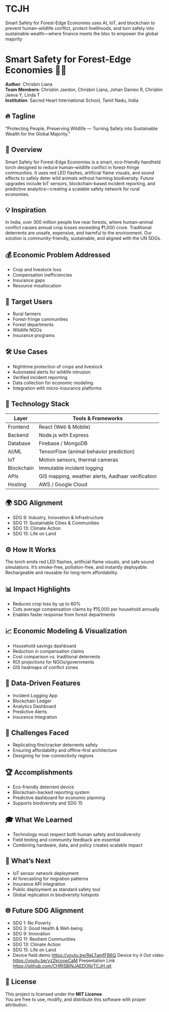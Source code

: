 # TCJH
Smart Safety for Forest-Edge Economies uses AI, IoT, and blockchain to prevent human–wildlife conflict, protect livelihoods, and turn safety into sustainable wealth—where finance meets the bloc to empower the global majority
# Smart Safety for Forest-Edge Economies 🌿🔦

**Author**: Chrisbin Liana  
**Team Members**: Chrisbin Jaedon, Chrisbin Liana, Johan Danieo R, Chrisbin Jeeva Y, Linda T  
**Institution**: Sacred Heart International School, Tamil Nadu, India  

## 🔥 Tagline  
“Protecting People, Preserving Wildlife — Turning Safety into Sustainable Wealth for the Global Majority.”

## 📘 Overview  
Smart Safety for Forest-Edge Economies is a smart, eco-friendly handheld torch designed to reduce human–wildlife conflict in forest-fringe communities. It uses red LED flashes, artificial flame visuals, and sound effects to safely deter wild animals without harming biodiversity. Future upgrades include IoT sensors, blockchain-based incident reporting, and predictive analytics—creating a scalable safety network for rural economies.

## 💡 Inspiration  
In India, over 300 million people live near forests, where human–animal conflict causes annual crop losses exceeding ₹1,000 crore. Traditional deterrents are unsafe, expensive, and harmful to the environment. Our solution is community-friendly, sustainable, and aligned with the UN SDGs.

## 💰 Economic Problem Addressed  
- Crop and livestock loss  
- Compensation inefficiencies  
- Insurance gaps  
- Resource misallocation  

## 🎯 Target Users  
- Rural farmers  
- Forest-fringe communities  
- Forest departments  
- Wildlife NGOs  
- Insurance programs  

## 🛠️ Use Cases  
- Nighttime protection of crops and livestock  
- Automated alerts for wildlife intrusion  
- Verified incident reporting  
- Data collection for economic modeling  
- Integration with micro-insurance platforms  

## 🧪 Technology Stack  
| Layer       | Tools & Frameworks |
|-------------|--------------------|
| Frontend    | React (Web & Mobile) |
| Backend     | Node.js with Express |
| Database    | Firebase / MongoDB |
| AI/ML       | TensorFlow (animal behavior prediction) |
| IoT         | Motion sensors, thermal cameras |
| Blockchain  | Immutable incident logging |
| APIs        | GIS mapping, weather alerts, Aadhaar verification |
| Hosting     | AWS / Google Cloud |

## 🌍 SDG Alignment  
- SDG 9: Industry, Innovation & Infrastructure  
- SDG 11: Sustainable Cities & Communities  
- SDG 13: Climate Action  
- SDG 15: Life on Land  

## ⚙️ How It Works  
The torch emits red LED flashes, artificial flame visuals, and safe sound simulations. It’s smoke-free, pollution-free, and instantly deployable. Rechargeable and reusable for long-term affordability.

## 📊 Impact Highlights  
- Reduces crop loss by up to 60%  
- Cuts average compensation claims by ₹15,000 per household annually  
- Enables faster response from forest departments  

## 📈 Economic Modeling & Visualization  
- Household savings dashboard  
- Reduction in compensation claims  
- Cost comparison vs. traditional deterrents  
- ROI projections for NGOs/governments  
- GIS heatmaps of conflict zones  

## 📲 Data-Driven Features  
- Incident Logging App  
- Blockchain Ledger  
- Analytics Dashboard  
- Predictive Alerts  
- Insurance Integration  

## 🚧 Challenges Faced  
- Replicating fire/cracker deterrents safely  
- Ensuring affordability and offline-first architecture  
- Designing for low-connectivity regions  

## 🏆 Accomplishments  
- Eco-friendly deterrent device  
- Blockchain-backed reporting system  
- Predictive dashboard for economic planning  
- Supports biodiversity and SDG 15  

## 🎓 What We Learned  
- Technology must respect both human safety and biodiversity  
- Field testing and community feedback are essential  
- Combining hardware, data, and policy creates scalable impact  

## 🚀 What’s Next  
- IoT sensor network deployment  
- AI forecasting for migration patterns  
- Insurance API integration  
- Public deployment as standard safety tool  
- Global replication in biodiversity hotspots  

## 🌐 Future SDG Alignment  
- SDG 1: No Poverty  
- SDG 3: Good Health & Well-being  
- SDG 9: Innovation  
- SDG 11: Resilient Communities  
- SDG 13: Climate Action  
- SDG 15: Life on Land
- 
  Device field demo https://youtu.be/ReLTamfFB6Q
  Device try it Out video https://youtu.be/yz2kcooeCaM
  Presentation Link 
 https://github.com/CHRISBINJAEDON/TCJH.git

## 📄 License  
This project is licensed under the **MIT License**.  
You are free to use, modify, and distribute this software with proper attribution.
